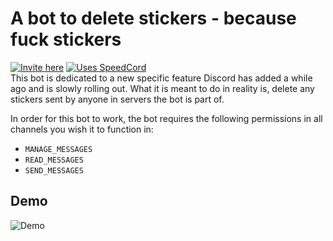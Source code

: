 # A bot to delete stickers - because fuck stickers
[![Invite here](https://img.shields.io/badge/Invite-Here-brightgreen?style=for-the-badge)](https://github.com/tag-epic/speedcord)
[![Uses SpeedCord](https://img.shields.io/badge/Uses-speedcord-brightgreen?style=for-the-badge)](https://discord.com/api/oauth2/authorize?client_id=766609544394309642&permissions=9216&scope=bot)  
This bot is dedicated to a new specific feature Discord has added a while ago and is slowly rolling out. What it is meant to do in reality is, delete any stickers sent by anyone in servers the bot is part of.

In order for this bot to work, the bot requires the following permissions in all channels you wish it to function in:
- `MANAGE_MESSAGES`
- `READ_MESSAGES`
- `SEND_MESSAGES`

## Demo
![Demo](https://cdn.discordapp.com/attachments/761924508965666816/768533210866122782/2020-10-21_18-10-40.gif)
